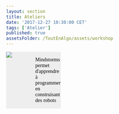 ```yaml
---
layout: section
title: Ateliers
date: '2017-12-27 10:30:00 CET'
tags: ['Atelier']
published: true
assetsFolder: /ToutEnAlgo/assets/workshop
---
```


<div style="width:150;border-color:white;background-color:#eeeeee;">
  <div style="width:75;float:left;">
    <a alt="mindstorms" href="mindstorms"><img src="{{page.assetsFolder}}/logo-mindstorms-150x150.png" /></a>
  </div>

  <div style="width:70;margin-left:5px;float:left;">
  <p style="color:black;font-family:Verdana;vertical-align:center">
    Mindstorms permet d'apprendre à programmer en construisant des robots
  </p>
  </div>

  <div style="clear: both;">
  </div>

</div>
